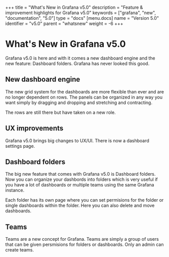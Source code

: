 +++
title = "What's New in Grafana v5.0"
description = "Feature & improvement highlights for Grafana v5.0"
keywords = ["grafana", "new", "documentation", "5.0"]
type = "docs"
[menu.docs]
name = "Version 5.0"
identifier = "v5.0"
parent = "whatsnew"
weight = -6
+++

# What's New in Grafana v5.0

Grafana v5.0 is here and with it comes a new dashboard engine and the new feature: Dashboard folders. Grafana has never looked this good.

## New dashboard engine

The new grid system for the dashboards are more flexible than ever and are no longer dependent on rows. The panels can be organized in any way you want simply by dragging and dropping and stretching and contracting.

The rows are still there but have taken on a new role.

## UX improvements

Grafana v5.0 brings big changes to UX/UI.
There is now a dashboard settings page.

## Dashboard folders

The big new feature that comes with Grafana v5.0 is Dashboard folders. Now you can organize your dashbords into folders which is very useful if you have a lot of dashboards or multiple teams using the same Grafana instance.

Each folder has its own page where you can set permisions for the folder or single dashboards within the folder. Here you can also delete and move dashboards.

## Teams

Teams are a new concept for Grafana. Teams are simply a group of users that can be given persmisions for folders or dashboards. Only an admin can create teams.